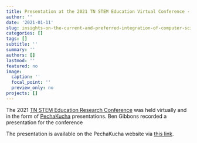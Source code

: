 ```yaml
---
title: Presentation at the 2021 TN STEM Education Virtual Conference - Insights on the current and preferred integration of computer science in K-8 education in Tennessee
author: ''
date: '2021-01-11'
slug: insights-on-the-current-and-preferred-integration-of-computer-science-in-k8-education-in-tennessee
categories: []
tags: []
subtitle: ''
summary: ''
authors: []
lastmod: ''
featured: no
image:
  caption: ''
  focal_point: ''
  preview_only: no
projects: []
---
```


The 2021 [TN STEM Education Research Conference](https://www.mtsu.edu/tsec/education-conference/index.php) was held virtually and in the form of [PechaKucha](https://www.pechakucha.com) presentations. Ben Gibbons recorded a presentation for the conference

The presentation is available on the PechaKucha website via [this link](https://www.pechakucha.com/presentations/insights-on-the-current-and-preferred-integration-of-computer-science-into-k-8-education-in-tennessee).
